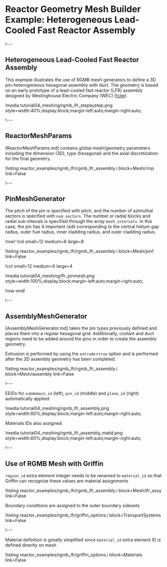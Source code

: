 # Reactor Geometry Mesh Builder Example: Heterogeneous Lead-Cooled Fast Reactor Assembly

!---

## Heterogeneous Lead-Cooled Fast Reactor Assembly

This example illustrates the use of RGMB mesh generators to define a 3D pin-heterogeneous hexagonal assembly with duct. The geometry is based on an early prototype of a lead-cooled fast reactor (LFR) assembly designed by Westinghouse Electric Company (WEC) ([!cite](grasso2019lfr)).

!media tutorial04_meshing/rgmb_lfr_stepbystep.png
       style=width:40%;display:block;margin-left:auto;margin-right:auto;

!---

## ReactorMeshParams

[ReactorMeshParams.md] contains global mesh/geometry parameters including the dimension (3D), type (hexagonal) and the axial discretization for the final geometry.

!listing reactor_examples/rgmb_lfr/rgmb_lfr_assembly.i
         block=Mesh/rmp
         link=False

!---

## PinMeshGenerator

The pitch of the pin is specified with pitch, and the number of azimuthal sectors is specified with `num_sectors`. The number or radial blocks and radial sub-intevals is specified through the array `mesh_intervals`. In this case, the pin has 4 important radii corresponding to the central helium gap radius, outer fuel radius, inner cladding radius, and outer cladding radius.

!row!
!col small=12 medium=6 large=8

!listing reactor_examples/rgmb_lfr/rgmb_lfr_assembly.i
         block=Mesh/pin1
         link=False

!col small=12 medium=6 large=4

!media tutorial04_meshing/lfr_pinmesh.png
       style=width:100%;display:block;margin-left:auto;margin-right:auto;

!row-end!

!---

## AssemblyMeshGenerator

[AssemblyMeshGenerator.md] takes the pin types previously defined and places them into a regular hexagonal grid. Additionally, coolant and duct regions need to be added around the pins in order to create the assembly geometry.

Extrusion is performed by using the `extrude`=`true` option and is performed after the 2D assembly geometry has been completed.

!listing reactor_examples/rgmb_lfr/rgmb_lfr_assembly.i
         block=Mesh/assembly
         link=False

!---

EEIDs for `subdomain_id` (left), `pin_id` (middle) and `plane_id` (right) automatically applied:

!media tutorial04_meshing/rgmb_lfr_assembly.png
       style=width:60%;display:block;margin-left:auto;margin-right:auto;

Materials IDs also assigned:

!media tutorial04_meshing/rgmb_lfr_assembly_matid.png
       style=width:60%;display:block;margin-left:auto;margin-right:auto;

!---

## Use of RGMB Mesh with Griffin

`region_id` extra element integer needs to be renamed to `material_id` so that Griffin can recognize these values are material assignments

!listing reactor_examples/rgmb_lfr/rgmb_lfr_assembly.i
         block=Mesh/lfr_assy
         link=False

Boundary conditions are assigned to the outer boundary sidesets

!listing reactor_examples/rgmb_lfr/griffin_options.i
         block=TransportSystems
         link=False

!---

Material definition is greatly simplified since `material_id` extra element ID is defined directly on mesh

!listing reactor_examples/rgmb_lfr/griffin_options.i
         block=Materials
         link=False
